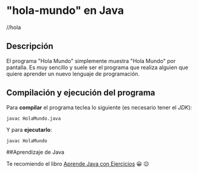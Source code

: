 # "hola-mundo" en Java
//hola
## Descripción

El programa "Hola Mundo" simplemente muestra "Hola Mundo" por pantalla. Es muy sencillo y suele ser el programa que realiza alguien que quiere aprender un nuevo lenguaje de programación. 

## Compilación y ejecución del programa

Para **compilar** el programa teclea lo siguiente (es necesario tener el *JDK*):

```console
javac HolaMundo.java
```

Y para **ejecutarlo**:

```console
javac HolaMundo
```

##Aprendizaje de Java

Te recomiendo el libro [Aprende Java con Ejercicios](https://leanpub.com/aprendejava) 😀 :wink:
